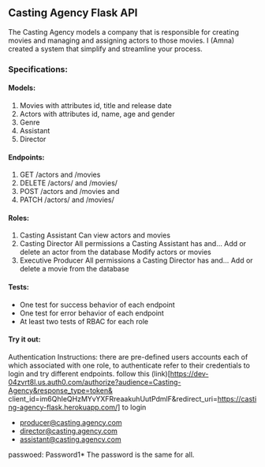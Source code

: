 ## Casting Agency Flask API

The Casting Agency models a company that is responsible for creating movies and managing and assigning actors to those movies. I (Amna) created a system that simplify and streamline your process.

### Specifications:
#### Models:
1. Movies with attributes id, title and release date
2. Actors with attributes id, name, age and gender
3. Genre
4. Assistant
5. Director


#### Endpoints:
1. GET /actors and /movies
2. DELETE /actors/ and /movies/
3. POST /actors and /movies and
4. PATCH /actors/ and /movies/


#### Roles:
1. Casting Assistant
    Can view actors and movies
2. Casting Director
    All permissions a Casting Assistant has and…
    Add or delete an actor from the database
    Modify actors or movies
3. Executive Producer
    All permissions a Casting Director has and…
    Add or delete a movie from the database


#### Tests:
- One test for success behavior of each endpoint
- One test for error behavior of each endpoint
- At least two tests of RBAC for each role


#### Try it out:
Authentication Instructions:
there are pre-defined users accounts each of which associated with one role, to authenticate refer to their credentials to login and try different endpoints.
follow this (link)[https://dev-04zvrt8l.us.auth0.com/authorize?audience=Casting-Agency&response_type=token&
client_id=im6QhIeQHzMYvYXFRreaakuhUutPdmlF&redirect_uri=https://casting-agency-flask.herokuapp.com/] to login

- producer@casting.agency.com
- director@casting.agency.com
- assistant@casting.agency.com

passwoed: Password1*
The password is the same for all.



